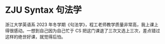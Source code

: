 # ZJU Syntax 句法学

浙江大学英语系 2023 年冬学期《句法学》，程工老师教学质量非常高，我上课上得很感动。一想到自己因为自己忙于 CS 把这门课退了三次又选上三次，差点错过这样的绝世好课，就觉得后怕。
